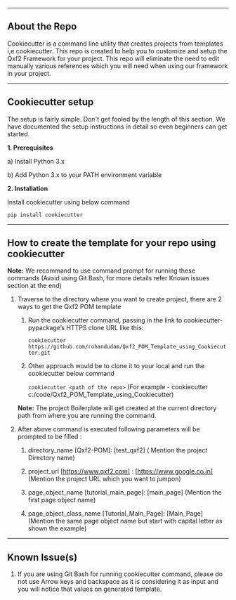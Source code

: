 --------------------
About the Repo
--------------------
Cookiecutter is a command line utility that creates projects from templates i,e cookiecutter. This repo is created to help you to customize and setup the Qxf2 Framework for your project. This repo will eliminate the need to edit manually various references which you will need when using our framework in your project.

--------------------
Cookiecutter setup
--------------------
The setup is fairly simple. Don't get fooled by the length of this section. We have documented the setup instructions in detail so even beginners can get started. 

__1. Prerequisites__

a) Install Python 3.x

b) Add Python 3.x to your PATH environment variable

__2. Installation__

Install cookiecutter using below command

`pip install cookiecutter`


--------------------
How to create the template for your repo using cookiecutter
--------------------
__Note:__ We recommand to use command prompt for running these commands (Avoid using Git Bash, for more details refer Known issues section at the end)

1. Traverse to the directory where you want to create project, there are 2 ways to get the Qxf2 POM template
	
	1. Run the cookiecutter command, passing in the link to cookiecutter-pypackage’s HTTPS clone URL like this:
	
		`cookiecutter https://github.com/rohandudam/Qxf2_POM_Template_using_Cookiecutter.git`
	2. Other approach would be to clone it to your local and run the cookiecutter below command
	
		`cookiecutter <path of the repo>`  (For example - cookiecutter c:/code/Qxf2_POM_Template_using_Cookiecutter)

	__Note:__ The project Boilerplate will get created at the current directory path from where you are running the command.

2. After above command is executed following parameters will be prompted to be filled :

	1. directory_name [Qxf2-POM]: [test_qxf2] ( Mention the project Directory name)  

	2. project_url [https://www.qxf2.com] : [https://www.google.co.in] (Mention the project URL which you want to jumpon)

	3. page_object_name [tutorial_main_page]: [main_page] (Mention the first page object name)

	4. page_object_class_name [Tutorial_Main_Page]: [Main_Page] (Mention the same page object name but start with capital letter as shown the example)

--------------------
Known Issue(s)
--------------------
1. If you are using Git Bash for running cookiecutter command, please do not use Arrow keys and backspace as it is considering it as input and you will notice that values on generated template.
